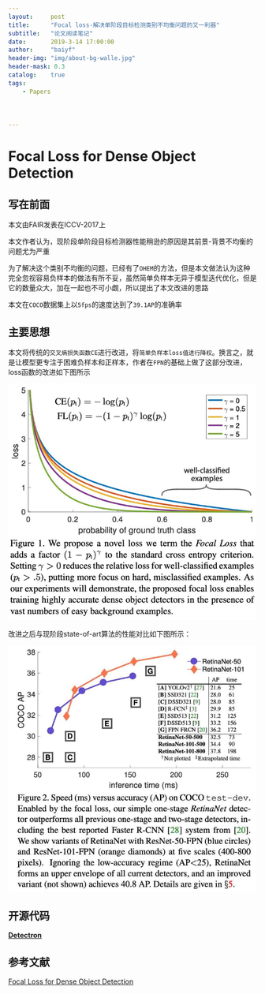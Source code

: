 ```yaml
---
layout:     post
title:      "Focal loss-解决单阶段目标检测类别不均衡问题的又一利器"
subtitle:   "论文阅读笔记"
date:       2019-3-14 17:00:00
author:     "baiyf"
header-img: "img/about-bg-walle.jpg"
header-mask: 0.3
catalog:    true
tags:
    - Papers



---
```


# Focal Loss for Dense Object Detection

## 写在前面

本文由FAIR发表在ICCV-2017上

本文作者认为，现阶段单阶段目标检测器性能稍逊的原因是其前景-背景不均衡的问题尤为严重

为了解决这个类别不均衡的问题，已经有了`OHEM`的方法，但是本文做法认为这种完全忽视容易负样本的做法有所不妥，虽然简单负样本无异于模型迭代优化，但是它的数量众大，加在一起也不可小觑，所以提出了本文改进的思路

本文在`COCO`数据集上以`5fps`的速度达到了`39.1AP`的准确率

## 主要思想

本文将传统的`交叉熵损失函数CE`进行改进，将`简单负样本loss值进行降权`。换言之，就是让模型更专注于困难负样本和正样本，作者在`FPN`的基础上做了这部分改进，loss函数的改进如下图所示

![focal_loss](/img/post/focal_loss.jpg)

改进之后与现阶段state-of-art算法的性能对比如下图所示：

![RetinaNet](/img/post/RetinaNet.jpg)

## 开源代码

[**Detectron**](https://github.com/facebookresearch/Detectron)

## 参考文献

[Focal Loss for Dense Object Detection](https://arxiv.org/pdf/1708.02002.pdf)